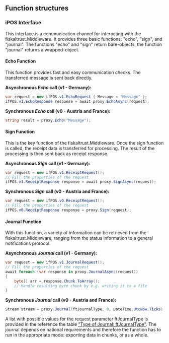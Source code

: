 ## Function structures

### iPOS Interface
This interface is a communication channel for interacting with the fiskaltrust.Middleware. It provides three basic functions: "echo", "sign", and "journal". The functions "echo" and "sign" return bare-objects, the function "journal" returns a wrapped-object.

#### Echo Function
This function provides fast and easy communication checks. The transferred message is sent back directly.

**Asynchronous _Echo_ call (v1 - Germany):**
```cs
var request = new ifPOS.v1.EchoRequest { Message = "Message" };
ifPOS.v1.EchoResponse response = await proxy.EchoAsync(request);
```

**Synchronous _Echo_ call (v0 - Austria and France):**
```cs
string result = proxy.Echo("Message");
```

#### Sign Function
This is the key function of the fiskaltrust.Middleware. Once the sign function is called, the receipt data is transferred for processing. The result of the processing is then sent back as receipt response.

**Asynchronous _Sign_ call (v1 - Germany):**
```cs
var request = new ifPOS.v1.ReceiptRequest();
// Fill the properties of the request
ifPOS.v1.ReceiptResponse response = await proxy.SignAsync(request);
```

**Synchronous _Sign_ call (v0 - Austria and France):**
```cs
var request = new ifPOS.v0.ReceiptRequest();
// Fill the properties of the request
ifPOS.v0.ReceiptResponse response = proxy.Sign(request);
```

#### Journal Function
With this function, a variety of information can be retrieved from the fiskaltrust.Middleware, ranging from the status information to a general notifications protocol.

**Asynchronous _Journal_ call (v1 - Germany):**
```cs
var request = new ifPOS.v1.JournalRequest();
// Fill the properties of the request
await foreach (var response in proxy.JournalAsync(request))
{
    byte[] arr = response.Chunk.ToArray();
    // Handle resulting byte chunk by e.g. writing it to a file
}
```

**Synchronous _Journal_ call (v0 - Austria and France):**
```cs
Stream stream = proxy.Journal(ftJournalType, 0, DateTime.UtcNow.Ticks);
```

A list with possible values for the request parameter ftJournalType is provided in the reference the table ["Type of Journal: ftJournalType"](../reference-tables/reference-tables.md#t-type-of-signature-ftsignaturetype-127). The journal depends on national requirements and therefore the function has to run in the appropriate mode: exporting data in chunks, or as a whole.
